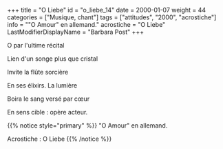 +++
title = "O Liebe"
id = "o_liebe_14"
date = 2000-01-07
weight = 44
categories = ["Musique, chant"]
tags = ["attitudes", "2000", "acrostiche"]
info = "\"O Amour\" en allemand."
acrostiche = "O Liebe"
LastModifierDisplayName = "Barbara Post"
+++

O par l'ultime récital

Lien d'un songe plus que cristal

Invite la flûte sorcière

En ses élixirs. La lumière

Boira le sang versé par cœur

En sens cible : opère acteur.

{{% notice style="primary" %}}
\"O Amour\" en allemand.

Acrostiche : O Liebe
{{% /notice %}}
